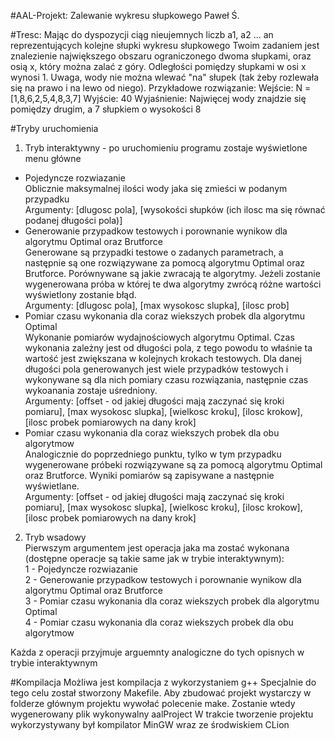 #AAL-Projekt: Zalewanie wykresu słupkowego
Paweł Ś.

#Tresc:
Mając do dyspozycji ciąg nieujemnych liczb a1, a2 ... an reprezentujących kolejne słupki wykresu słupkowego Twoim zadaniem jest znalezienie największego obszaru ograniczonego dwoma słupkami, oraz osią x, który można zalać z góry. Odległości pomiędzy słupkami w osi x wynosi 1.
Uwaga, wody nie można wlewać "na" słupek (tak żeby rozlewała się na prawo i na lewo od niego).
Przykładowe rozwiązanie:
Wejście: N = [1,8,6,2,5,4,8,3,7]
Wyjście: 40
Wyjaśnienie:
Najwięcej wody znajdzie się pomiędzy drugim, a 7 słupkiem o wysokości 8

#Tryby uruchomienia
1) Tryb interaktywny - po uruchomieniu programu zostaje wyświetlone menu główne
- Pojedyncze rozwiazanie<br/> 
    Oblicznie maksymalnej ilości wody jaka się zmieści w podanym przypadku<br/>
    Argumenty: [dlugosc pola], [wysokości słupków (ich ilosc ma się równać podanej długości pola)]
- Generowanie przypadkow testowych i porownanie wynikow dla algorytmu Optimal oraz Brutforce<br/>
    Generowane są przypadki testowe o zadanych parametrach, a następnie są one rozwiązywane za pomocą algorytmu Optimal oraz Brutforce. Porównywane są jakie zwracają te algorytmy. Jeżeli zostanie wygenerowana próba w której te dwa algorytmy zwrócą różne wartości wyświetlony zostanie błąd.<br/>
    Argumenty: [dlugosc pola], [max wysokosc slupka], [ilosc prob]
- Pomiar czasu wykonania dla coraz wiekszych probek dla algorytmu Optimal<br/>
    Wykonanie pomiarów wydajnościowych algorytmu Optimal. Czas wykonania zależny jest od długości pola, z tego powodu to właśnie ta wartość jest zwiększana w kolejnych krokach testowych. Dla danej długości pola generowanych jest wiele przypadków testowych i wykonywane są dla nich pomiary czasu rozwiązania, następnie czas wykoanania zostaje uśredniony.<br/>
    Argumenty: [offset - od jakiej długości mają zaczynać się kroki pomiaru], [max wysokosc slupka], [wielkosc kroku], [ilosc krokow], [ilosc probek pomiarowych na dany krok]
- Pomiar czasu wykonania dla coraz wiekszych probek dla obu algorytmow<br/>
    Analogicznie do poprzedniego punktu, tylko w tym przypadku wygenerowane próbeki rozwiązywane są za pomocą algorytmu Optimal oraz Brutforce. Wyniki pomiarów są zapisywane a następnie wyświetlane.<br/>
    Argumenty: [offset - od jakiej długości mają zaczynać się kroki pomiaru], [max wysokosc slupka], [wielkosc kroku], [ilosc krokow], [ilosc probek pomiarowych na dany krok]
2) Tryb wsadowy<br/>
Pierwszym argumentem jest operacja jaka ma zostać wykonana (dostępne operacje są takie same jak w trybie interaktywnym):<br/>
    1 - Pojedyncze rozwiazanie<br/>
    2 - Generowanie przypadkow testowych i porownanie wynikow dla algorytmu Optimal oraz Brutforce<br/>
    3 - Pomiar czasu wykonania dla coraz wiekszych probek dla algorytmu Optimal<br/>
    4 - Pomiar czasu wykonania dla coraz wiekszych probek dla obu algorytmow<br/>
    
Każda z operacji przyjmuje arguemnty analogiczne do tych opisnych w trybie interaktywnym

#Kompilacja
Możliwa jest kompilacja z wykorzystaniem g++
Specjalnie do tego celu został stworzony Makefile.
Aby zbudować projekt wystarczy w folderze głównym projektu wywołać polecenie make. Zostanie wtedy wygenerowany plik wykonywalny aalProject
W trakcie tworzenie projektu wykorzystywany był kompilator MinGW wraz ze środwiskiem CLion